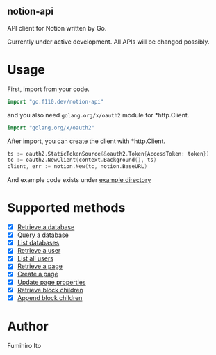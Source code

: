 notion-api
---

API client for Notion written by Go.

Currently under active development. All APIs will be changed possibly.

# Usage

First, import from your code.

```go
import "go.f110.dev/notion-api"
```

and you also need `golang.org/x/oauth2` module for *http.Client.

```go
import "golang.org/x/oauth2"
```

After import, you can create the client with *http.Client.

```go
ts := oauth2.StaticTokenSource(&oauth2.Token{AccessToken: token})
tc := oauth2.NewClient(context.Background(), ts)
client, err := notion.New(tc, notion.BaseURL)
```

And example code exists under [example directory](./example)

# Supported methods

* [x] [Retrieve a database](https://developers.notion.com/reference/get-database)
* [x] [Query a database](https://developers.notion.com/reference/post-database-query)
* [x] [List databases](https://developers.notion.com/reference/get-databases)
* [x] [Retrieve a user](https://developers.notion.com/reference/get-user)
* [x] [List all users](https://developers.notion.com/reference/get-users)
* [x] [Retrieve a page](https://developers.notion.com/reference/get-page)
* [x] [Create a page](https://developers.notion.com/reference/post-page)
* [x] [Update page properties](https://developers.notion.com/reference/patch-page)
* [x] [Retrieve block children](https://developers.notion.com/reference/get-block-children)
* [x] [Append block children](https://developers.notion.com/reference/patch-block-children)

# Author

Fumihiro Ito